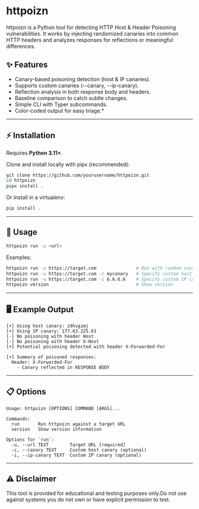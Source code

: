 # httpoizn

httpoizn is a Python tool for detecting HTTP Host & Header Poisoning vulnerabilities. It works by injecting randomized canaries into common HTTP headers and analyzes responses for reflections or meaningful differences.

## ✨ Features

* Canary-based poisoning detection (host & IP canaries).
* Supports custom canaries (--canary, --ip-canary).
* Reflection analysis in both response body and headers.
* Baseline comparison to catch subtle changes.
* Simple CLI with Typer subcommands.
* Color-coded output for easy triage.*


---

## ⚡ Installation

Requires **Python 3.11+**.

Clone and install locally with pipx (recommended):

```sh
git clone https://github.com/yourusername/httpoizn.git
cd httpoizn
pipx install .
```

Or install in a virtualenv:

```sh
pip install .
```

---
## 🔧 Usage

```sh
httpoizn run -u <url>
```

Examples:

```sh
httpoizn run -u https://target.com               # Run with random canaries
httpoizn run -u https://target.com -c mycanary   # Specify custom host canary
httpoizn run -u https://target.com -i 6.6.6.6    # Specify custom IP canary
httpoizn version                                 # Show version
```

---

## 🖥️ Example Output
```
[+] Using host canary: z9hvgimj
[+] Using IP canary: 177.63.225.63
[-] No poisoning with header Host
[-] No poisoning with header X-Host
[+] Potential poisoning detected with header X-Forwarded-For

[+] Summary of poisoned responses:
  Header: X-Forwarded-For
    - Canary reflected in RESPONSE BODY
```

---

## 📋 Options
```
Usage: httpoizn [OPTIONS] COMMAND [ARGS]...

Commands:
  run       Run httpoizn against a target URL
  version   Show version information

Options for `run`:
  -u, --url TEXT        Target URL [required]
  -c, --canary TEXT     Custom host canary (optional)
  -i, --ip-canary TEXT  Custom IP canary (optional)
```

---

## ⚠️ Disclaimer

This tool is provided for educational and testing purposes only.Do not use against systems you do not own or have explicit permission to test.
